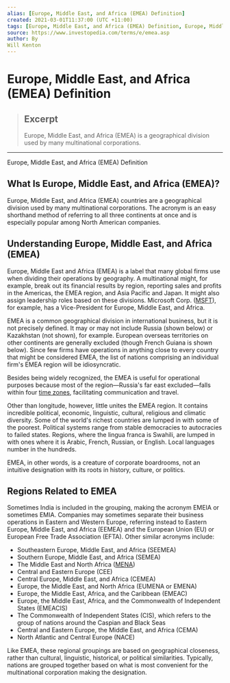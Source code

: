 ```yaml
---
alias: [Europe, Middle East, and Africa (EMEA) Definition]
created: 2021-03-01T11:37:00 (UTC +11:00)
tags: [Europe, Middle East, and Africa (EMEA) Definition, Europe, Middle East, and Africa (EMEA) Definition]
source: https://www.investopedia.com/terms/e/emea.asp
author: By
Will Kenton
---
```


# Europe, Middle East, and Africa (EMEA) Definition

> ## Excerpt
> Europe, Middle East, and Africa (EMEA) is a geographical division used by many multinational corporations.

---

Europe, Middle East, and Africa (EMEA) Definition
## What Is Europe, Middle East, and Africa (EMEA)?

Europe, Middle East, and Africa (EMEA) countries are a geographical division used by many multinational corporations. The acronym is an easy shorthand method of referring to all three continents at once and is especially popular among North American companies.

## Understanding Europe, Middle East, and Africa (EMEA)

Europe, Middle East and Africa (EMEA) is a label that many global firms use when dividing their operations by geography. A multinational might, for example, break out its financial results by region, reporting sales and profits in the Americas, the EMEA region, and Asia Pacific and Japan. It might also assign leadership roles based on these divisions. Microsoft Corp. ([MSFT](https://www.investopedia.com/markets/quote?tvwidgetsymbol=msft)), for example, has a Vice-President for Europe, Middle East, and Africa.

EMEA is a common geographical division in international business, but it is not precisely defined. It may or may not include Russia (shown below) or Kazakhstan (not shown), for example. European overseas territories on other continents are generally excluded (though French Guiana is shown below). Since few firms have operations in anything close to every country that might be considered EMEA, the list of nations comprising an individual firm's EMEA region will be idiosyncratic. 

Besides being widely recognized, the EMEA is useful for operational purposes because most of the region—Russia's far east excluded—falls within four [time zones](https://www.investopedia.com/articles/forex/08/forex-trading-schedule-trading-times.asp), facilitating communication and travel. 

Other than longitude, however, little unites the EMEA region. It contains incredible political, economic, linguistic, cultural, religious and climatic diversity. Some of the world's richest countries are lumped in with some of the poorest. Political systems range from stable democracies to autocracies to failed states. Regions, where the lingua franca is Swahili, are lumped in with ones where it is Arabic, French, Russian, or English. Local languages number in the hundreds. 

EMEA, in other words, is a creature of corporate boardrooms, not an intuitive designation with its roots in history, culture, or politics.

## Regions Related to EMEA

Sometimes India is included in the grouping, making the acronym EMEIA or sometimes EMIA. Companies may sometimes separate their business operations in Eastern and Western Europe, referring instead to Eastern Europe, Middle East, and Africa (EEMEA) and the European Union (EU) or European Free Trade Association (EFTA). Other similar acronyms include:

-   Southeastern Europe, Middle East, and Africa (SEEMEA)
-   Southern Europe, Middle East, and Africa (SEMEA)
-   The Middle East and North Africa ([MENA](https://www.investopedia.com/terms/m/middle-east-and-north-africa-mena.asp))
-   Central and Eastern Europe (CEE)
-   Central Europe, Middle East, and Africa (CEMEA)
-   Europe, the Middle East, and North Africa (EUMENA or EMENA)
-   Europe, the Middle East, Africa, and the Caribbean (EMEAC)
-   Europe, the Middle East, Africa, and the Commonwealth of Independent States (EMEACIS)
-   The Commonwealth of Independent States (CIS), which refers to the group of nations around the Caspian and Black Seas
-   Central and Eastern Europe, the Middle East, and Africa (CEMA)
-   North Atlantic and Central Europe (NACE)

Like EMEA, these regional groupings are based on geographical closeness, rather than cultural, linguistic, historical, or political similarities. Typically, nations are grouped together based on what is most convenient for the multinational corporation making the designation.
